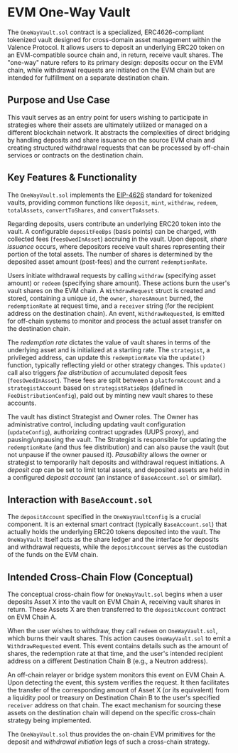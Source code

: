 # EVM One-Way Vault

The `OneWayVault.sol` contract is a specialized, ERC4626-compliant tokenized vault designed for cross-domain asset management within the Valence Protocol. It allows users to deposit an underlying ERC20 token on an EVM-compatible source chain and, in return, receive vault shares. The "one-way" nature refers to its primary design: deposits occur on the EVM chain, while withdrawal requests are initiated on the EVM chain but are intended for fulfillment on a separate destination chain.

## Purpose and Use Case

This vault serves as an entry point for users wishing to participate in strategies where their assets are ultimately utilized or managed on a different blockchain network. It abstracts the complexities of direct bridging by handling deposits and share issuance on the source EVM chain and creating structured withdrawal requests that can be processed by off-chain services or contracts on the destination chain.

## Key Features & Functionality

The `OneWayVault.sol` implements the [EIP-4626](https://eips.ethereum.org/EIPS/eip-4626) standard for tokenized vaults, providing common functions like `deposit`, `mint`, `withdraw`, `redeem`, `totalAssets`, `convertToShares`, and `convertToAssets`.

Regarding deposits, users contribute an underlying ERC20 token into the vault. A configurable `depositFeeBps` (basis points) can be charged, with collected fees (`feesOwedInAsset`) accruing in the vault. Upon deposit, *share issuance* occurs, where depositors receive vault shares representing their portion of the total assets. The number of shares is determined by the deposited asset amount (post-fees) and the current `redemptionRate`.

Users initiate withdrawal requests by calling `withdraw` (specifying asset amount) or `redeem` (specifying share amount). These actions burn the user's vault shares on the EVM chain. A `WithdrawRequest` struct is created and stored, containing a unique `id`, the `owner`, `sharesAmount` burned, the `redemptionRate` at request time, and a `receiver` string (for the recipient address on the destination chain). An event, `WithdrawRequested`, is emitted for off-chain systems to monitor and process the actual asset transfer on the destination chain.

The *redemption rate* dictates the value of vault shares in terms of the underlying asset and is initialized at a starting rate. The `strategist`, a privileged address, can update this `redemptionRate` via the `update()` function, typically reflecting yield or other strategy changes. This `update()` call also triggers *fee distribution* of accumulated deposit fees (`feesOwedInAsset`). These fees are split between a `platformAccount` and a `strategistAccount` based on `strategistRatioBps` (defined in `FeeDistributionConfig`), paid out by minting new vault shares to these accounts.

The vault has distinct Strategist and Owner roles. The Owner has administrative control, including updating vault configuration (`updateConfig`), authorizing contract upgrades (UUPS proxy), and pausing/unpausing the vault. The Strategist is responsible for updating the `redemptionRate` (and thus fee distribution) and can also pause the vault (but not unpause if the owner paused it). *Pausability* allows the owner or strategist to temporarily halt deposits and withdrawal request initiations. A *deposit cap* can be set to limit total assets, and deposited assets are held in a configured *deposit account* (an instance of `BaseAccount.sol` or similar).

## Interaction with `BaseAccount.sol`

The `depositAccount` specified in the `OneWayVaultConfig` is a crucial component. It is an external smart contract (typically `BaseAccount.sol`) that actually holds the underlying ERC20 tokens deposited into the vault. The `OneWayVault` itself acts as the share ledger and the interface for deposits and withdrawal requests, while the `depositAccount` serves as the custodian of the funds on the EVM chain.

## Intended Cross-Chain Flow (Conceptual)

The conceptual cross-chain flow for `OneWayVault.sol` begins when a user deposits Asset X into the vault on EVM Chain A, receiving vault shares in return. These Assets X are then transferred to the `depositAccount` contract on EVM Chain A. 

When the user wishes to withdraw, they call `redeem` on `OneWayVault.sol`, which burns their vault shares. This action causes `OneWayVault.sol` to emit a `WithdrawRequested` event. This event contains details such as the amount of shares, the redemption rate at that time, and the user's intended recipient address on a different Destination Chain B (e.g., a Neutron address).

An off-chain relayer or bridge system monitors this event on EVM Chain A. Upon detecting the event, this system verifies the request. It then facilitates the transfer of the corresponding amount of Asset X (or its equivalent) from a liquidity pool or treasury on Destination Chain B to the user's specified `receiver` address on that chain. The exact mechanism for sourcing these assets on the destination chain will depend on the specific cross-chain strategy being implemented.

The `OneWayVault.sol` thus provides the on-chain EVM primitives for the deposit and *withdrawal initiation* legs of such a cross-chain strategy. 